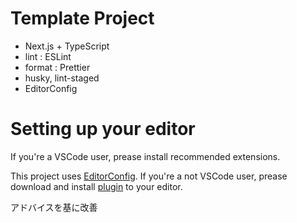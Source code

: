 # Template Project

- Next.js + TypeScript
- lint : ESLint
- format : Prettier
- husky, lint-staged
- EditorConfig

# Setting up your editor

If you're a VSCode user, prease install recommended extensions.

This project uses [EditorConfig](https://editorconfig.org/).
If you're a not VSCode user, prease download and install [plugin](https://editorconfig.org/#download) to your editor.

アドバイスを基に改善
